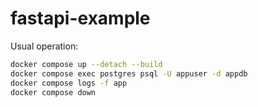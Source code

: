 # fastapi-example

Usual operation:
```bash
docker compose up --detach --build
docker compose exec postgres psql -U appuser -d appdb
docker compose logs -f app
docker compose down
```

